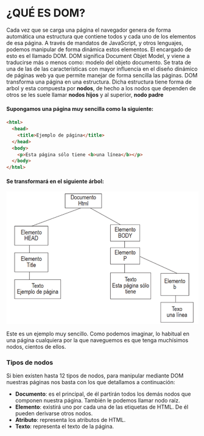 # ¿QUÉ ES DOM?
Cada vez que se carga una página el navegador genera de forma automática una estructura que contiene todos y cada
uno de los elementos de esa página. A través de mandatos de JavaScript, y otros lenguajes, podemos manipular de forma
dinámica estos elementos. El encargado de esto es el llamado DOM.
DOM significa Document Objet Model, y viene a traducirse más o menos como: modelo del objeto documento. Se trata
de una de las de las características con mayor influencia en el diseño dinámico de páginas web ya que permite manejar de
forma sencilla las páginas. 
DOM transforma una página en una estructura. Dicha estructura tiene forma de arbol y esta compuesta por **nodos**, de hecho a los nodos que dependen de otros se les suele llamar **nodos hijos** y al superior, **nodo padre**
#### Supongamos una página muy sencilla como la siguiente:
```html
<html>
  <head>
    <title>Ejemplo de página</title>
  </head>
  <body>
    <p>Esta página sólo tiene <b>una línea</b></p>
  </body>
</html>
```

#### Se transformará en el siguiente árbol:
![DOM](dom.png)

Este es un ejemplo muy sencillo. Como podemos imaginar, lo habitual en una página cualquiera por la que naveguemos
es que tenga muchísimos nodos, cientos de ellos.

### Tipos de nodos
Si bien existen hasta 12 tipos de nodos, para manipular mediante DOM nuestras páginas nos basta con los que
detallamos a continuación:

- **Documento**: es el principal, de él partirán todos los demás nodos que componen nuestra página. También le podemos llamar nodo raíz.
- **Elemento**: existirá uno por cada una de las etiquetas de HTML. De él pueden derivarse otros nodos.
- **Atributo**: representa los atributos de HTML.
- **Texto**: representa el texto de la página.







